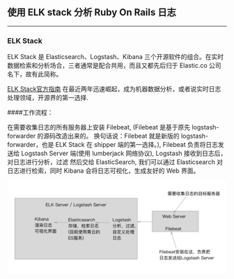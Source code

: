 ## 使用 ELK stack 分析 Ruby On Rails 日志
---

### ELK Stack

ELK Stack 是 Elasticsearch、Logstash、Kibana 三个开源软件的组合。在实时数据检索和分析场合，三者通常是配合共用，而且又都先后归于 Elastic.co 公司名下，故有此简称。

[ELK Stack官方指南](http://kibana.logstash.es/content/) 在最近两年迅速崛起，成为机器数据分析，或者说实时日志处理领域，开源界的第一选择.

####工作流程：

在需要收集日志的所有服务器上安装 Filebeat, (Filebeat 是基于原先 logstash-forwarder 的源码改造出来的。
换句话说：Filebeat 就是新版的 logstash-forwarder，也是 ELK Stack 在 shipper 端的第一选择。),
Filebeat 负责将日志发送给 Logstash Server 端(使用 lumberjack 网络协议), Logstash 接收到日志后，对日志进行分析，过滤
然后交给 ElasticSearch, 我们可以通过 Elasticsearch 对日志进行检索，同时 Kibana 会将日志可视化，生成友好的 Web 界面。


![elk stack](/images/elk_stack.png/)
